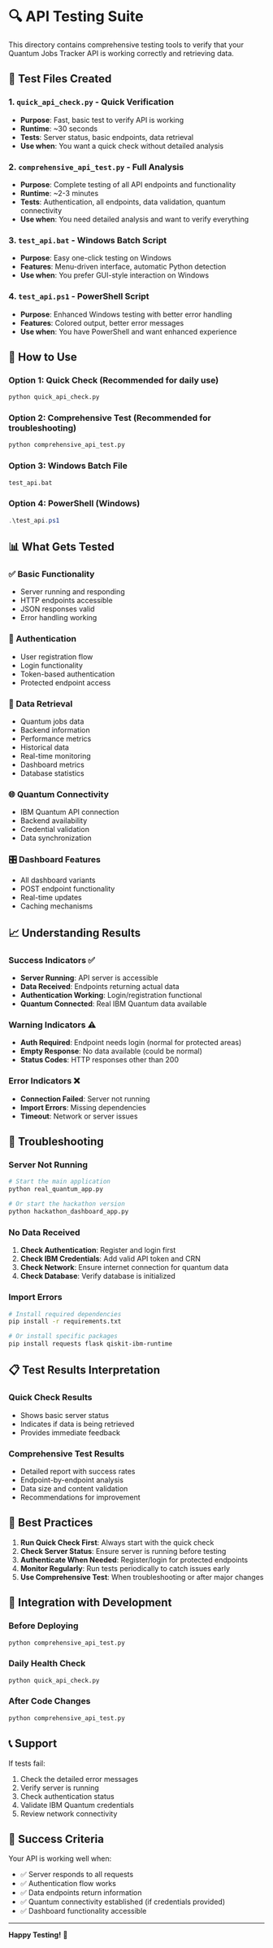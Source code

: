 # 🔍 API Testing Suite

This directory contains comprehensive testing tools to verify that your Quantum Jobs Tracker API is working correctly and retrieving data.

## 📁 Test Files Created

### 1. `quick_api_check.py` - Quick Verification
- **Purpose**: Fast, basic test to verify API is working
- **Runtime**: ~30 seconds
- **Tests**: Server status, basic endpoints, data retrieval
- **Use when**: You want a quick check without detailed analysis

### 2. `comprehensive_api_test.py` - Full Analysis
- **Purpose**: Complete testing of all API endpoints and functionality
- **Runtime**: ~2-3 minutes
- **Tests**: Authentication, all endpoints, data validation, quantum connectivity
- **Use when**: You need detailed analysis and want to verify everything

### 3. `test_api.bat` - Windows Batch Script
- **Purpose**: Easy one-click testing on Windows
- **Features**: Menu-driven interface, automatic Python detection
- **Use when**: You prefer GUI-style interaction on Windows

### 4. `test_api.ps1` - PowerShell Script
- **Purpose**: Enhanced Windows testing with better error handling
- **Features**: Colored output, better error messages
- **Use when**: You have PowerShell and want enhanced experience

## 🚀 How to Use

### Option 1: Quick Check (Recommended for daily use)
```bash
python quick_api_check.py
```

### Option 2: Comprehensive Test (Recommended for troubleshooting)
```bash
python comprehensive_api_test.py
```

### Option 3: Windows Batch File
```cmd
test_api.bat
```

### Option 4: PowerShell (Windows)
```powershell
.\test_api.ps1
```

## 📊 What Gets Tested

### ✅ Basic Functionality
- Server running and responding
- HTTP endpoints accessible
- JSON responses valid
- Error handling working

### 🔐 Authentication
- User registration flow
- Login functionality
- Token-based authentication
- Protected endpoint access

### 📡 Data Retrieval
- Quantum jobs data
- Backend information
- Performance metrics
- Historical data
- Real-time monitoring
- Dashboard metrics
- Database statistics

### 🌐 Quantum Connectivity
- IBM Quantum API connection
- Backend availability
- Credential validation
- Data synchronization

### 🎛️ Dashboard Features
- All dashboard variants
- POST endpoint functionality
- Real-time updates
- Caching mechanisms

## 📈 Understanding Results

### Success Indicators ✅
- **Server Running**: API server is accessible
- **Data Received**: Endpoints returning actual data
- **Authentication Working**: Login/registration functional
- **Quantum Connected**: Real IBM Quantum data available

### Warning Indicators ⚠️
- **Auth Required**: Endpoint needs login (normal for protected areas)
- **Empty Response**: No data available (could be normal)
- **Status Codes**: HTTP responses other than 200

### Error Indicators ❌
- **Connection Failed**: Server not running
- **Import Errors**: Missing dependencies
- **Timeout**: Network or server issues

## 🔧 Troubleshooting

### Server Not Running
```bash
# Start the main application
python real_quantum_app.py

# Or start the hackathon version
python hackathon_dashboard_app.py
```

### No Data Received
1. **Check Authentication**: Register and login first
2. **Check IBM Credentials**: Add valid API token and CRN
3. **Check Network**: Ensure internet connection for quantum data
4. **Check Database**: Verify database is initialized

### Import Errors
```bash
# Install required dependencies
pip install -r requirements.txt

# Or install specific packages
pip install requests flask qiskit-ibm-runtime
```

## 📋 Test Results Interpretation

### Quick Check Results
- Shows basic server status
- Indicates if data is being retrieved
- Provides immediate feedback

### Comprehensive Test Results
- Detailed report with success rates
- Endpoint-by-endpoint analysis
- Data size and content validation
- Recommendations for improvement

## 🎯 Best Practices

1. **Run Quick Check First**: Always start with the quick check
2. **Check Server Status**: Ensure server is running before testing
3. **Authenticate When Needed**: Register/login for protected endpoints
4. **Monitor Regularly**: Run tests periodically to catch issues early
5. **Use Comprehensive Test**: When troubleshooting or after major changes

## 🔄 Integration with Development

### Before Deploying
```bash
python comprehensive_api_test.py
```

### Daily Health Check
```bash
python quick_api_check.py
```

### After Code Changes
```bash
python comprehensive_api_test.py
```

## 📞 Support

If tests fail:
1. Check the detailed error messages
2. Verify server is running
3. Check authentication status
4. Validate IBM Quantum credentials
5. Review network connectivity

## 🎉 Success Criteria

Your API is working well when:
- ✅ Server responds to all requests
- ✅ Authentication flow works
- ✅ Data endpoints return information
- ✅ Quantum connectivity established (if credentials provided)
- ✅ Dashboard functionality accessible

---

**Happy Testing!** 🚀

